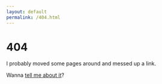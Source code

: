 ```yaml
---
layout: default
permalink: /404.html
---
```


# 404

I probably moved some pages around and messed up a link.

Wanna [tell me about it](https://github.com/jeremysprofile/jeremysprofile.github.io/issues/new)?

